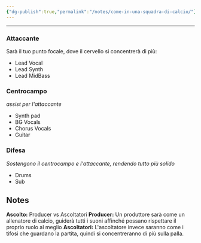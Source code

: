 ```yaml
---
{"dg-publish":true,"permalink":"/notes/come-in-una-squadra-di-calcio/"}
---
```



---
### Attaccante

Sarà il tuo punto focale, dove il cervello si concentrerà di più: 

- Lead Vocal
- Lead Synth
- Lead MidBass

### Centrocampo

_assist per l'attaccante_

- Synth pad
- BG Vocals
- Chorus Vocals
- Guitar

### Difesa

_Sostengono il centrocampo e l'attaccante, rendendo tutto più solido_

- Drums
- Sub


## Notes

**Ascolto:** Producer vs Ascoltatori
**Producer:** Un produttore sarà come un allenatore di calcio, guiderà tutti i suoni affinché possano rispettare il proprio ruolo al meglio
**Ascoltatori:** L'ascoltatore invece saranno come i tifosi che guardano la partita, quindi si concentreranno di più sulla palla.


